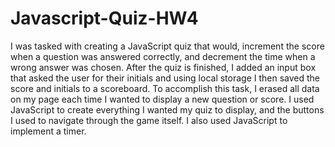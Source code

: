 # Javascript-Quiz-HW4

I was tasked with creating a JavaScript quiz that would, increment the score when a question was answered correctly, and decrement the time when a wrong answer was chosen. After the quiz is finished, I added an input box that asked the user for their initials and using local storage I then saved the score and initials to a scoreboard. To accomplish this task, I erased all data on my page each time I wanted to display a new question or score. I used JavaScript to create everything I wanted my quiz to display, and the buttons I used to navigate through the game itself. I also used JavaScript to implement a timer.
